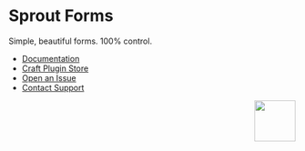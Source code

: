# Sprout Forms

Simple, beautiful forms. 100% control.

- [Documentation](https://sprout.barrelstrengthdesign.com/docs/forms/)
- [Craft Plugin Store](https://plugins.craftcms.com/sprout-forms)
- [Open an Issue](https://github.com/barrelstrength/craft-sprout-forms/issues)
- [Contact Support](https://sprout.barrelstrengthdesign.com/docs/support/support.html)

<a href="https://sprout.barrelstrengthdesign.com" target="_blank">
  <img src="https://s3.amazonaws.com/sprout.barrelstrengthdesign.com-assets/content/plugins/sprout-icon.svg" width="72" height="72" align="right">
</a>
